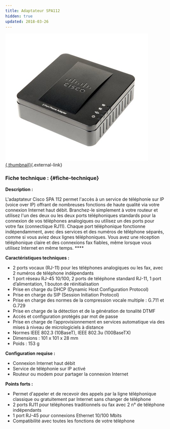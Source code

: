 ```yaml
---
title: Adaptateur SPA112
hidden: true
updated: 2018-03-26
---
```



[![](images/spa112-main.jpg){.thumbnail}](https://www.ovhtelecom.fr/telephonie/telephones/cisco_spa112/){.external-link}

### Fiche technique : {#fiche-technique}

**Description :**

L'adaptateur Cisco SPA 112 permet l'accès à un service de téléphonie sur IP (voice over IP) offrant de nombreuses fonctions de haute qualité via votre connexion Internet haut débit. Branchez-le simplement à votre routeur et utilisez l'un des deux ou les deux ports téléphoniques standards pour la connexion de vos téléphones analogiques ou utilisez un des ports pour votre fax (connectique RJ11). Chaque port téléphonique fonctionne indépendamment, avec des services et des numéros de téléphone séparés, comme si vous aviez deux lignes téléphoniques. Vous avez une réception téléphonique claire et des connexions fax fiables, même lorsque vous utilisez Internet en même temps. ****

**Caractéristiques techniques :**

-   2 ports vocaux (RJ-11) pour les téléphones analogiques ou les fax, avec 2 numéros de téléphone indépendants
-   1 port réseau RJ-45 10/100, 2 ports de téléphone standard RJ-11, 1 port d’alimentation, 1 bouton de réinitialisation
-   Prise en charge du DHCP (Dynamic Host Configuration Protocol)
-   Prise en charge du SIP (Session Initiation Protocol)
-   Prise en charge des normes de la compression vocale multiple : G.711 et G.729
-   Prise en charge de la détection et de la génération de tonalité DTMF
-   Accès et configuration protégés par mot de passe
-   Prise en charge de l’approvisionnement en services automatique via des mises à niveau de micrologiciels à distance
-   Normes IEEE 802.3 (10BaseT), IEEE 802.3u (100BaseTX)
-   Dimensions : 101 x 101 x 28 mm
-   Poids : 153 g

**Configuration requise :**

-   Connexion Internet haut débit
-   Service de téléphonie sur IP activé
-   Routeur ou modem pour partager la connexion Internet

**Points forts :**

-   Permet d'appeler et de recevoir des appels par la ligne téléphonique classique ou gratuitement par Internet sans changer de téléphone
-   2 ports RJ11 pour téléphones traditionnels ou fax avec 2 n° de téléphone indépendants
-   1 port RJ-45 pour connexions Ethernet 10/100 Mbits
-   Compatibilité avec toutes les fonctions de votre téléphone

